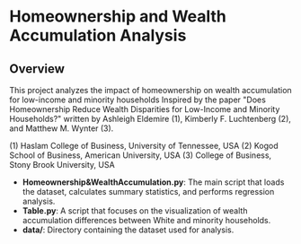 # Homeownership and Wealth Accumulation Analysis
## Overview
This project analyzes the impact of homeownership on wealth accumulation for low-income and minority households Inspired by the paper "Does Homeownership Reduce Wealth Disparities for Low-Income and Minority Households?" written by 
Ashleigh Eldemire (1), Kimberly F. Luchtenberg (2), and Matthew M. Wynter (3).

(1) Haslam College of Business, University of Tennessee, USA
(2) Kogod School of Business, American University, USA
(3) College of Business, Stony Brook University, USA
- **Homeownership&WealthAccumulation.py**: The main script that loads the dataset, calculates summary statistics, and performs regression analysis.
- **Table.py**: A script that focuses on the visualization of wealth accumulation differences between White and minority households.
- **data/**: Directory containing the dataset used for analysis.

